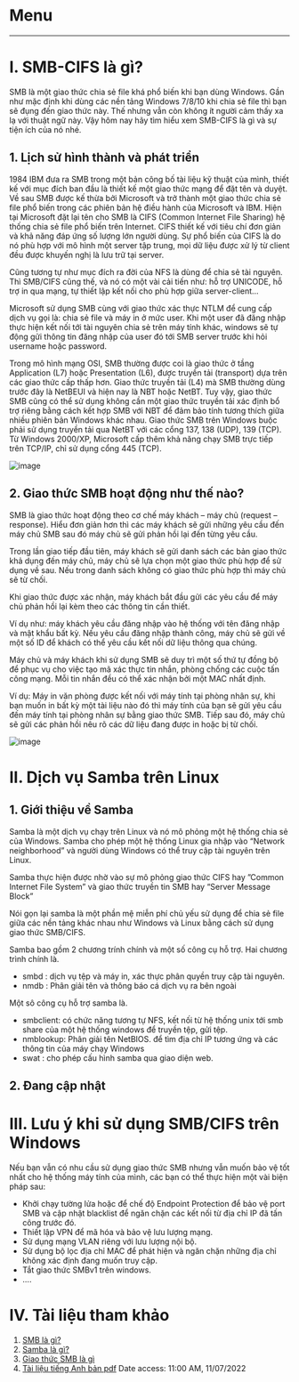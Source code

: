 # Menu 
___
# <a name="I" >I. SMB-CIFS là gì?</a>
SMB là một giao thức chia sẻ file khá phổ biến khi bạn dùng Windows. Gần như mặc định khi dùng các nền tảng Windows 7/8/10 khi chia sẻ file thì bạn sẽ đụng đến giao thức này. Thế nhưng vẫn còn không ít người cảm thấy xa lạ với thuật ngữ này. Vậy hôm nay hãy tìm hiểu xem SMB-CIFS là gì và sự tiện ích của nó nhé.
## <a name="I.1" >1. Lịch sử hình thành và phát triển</a>
1984 IBM đưa ra SMB trong một bản công bố tài liệu kỹ thuật của mình, thiết kế với mục đích ban đầu là thiết kế một giao thức mạng để đặt tên và duyệt. Về sau SMB được kế thừa bởi Microsoft và trở thành một giao thức chia sẻ file phổ biến trong các phiên bản hệ điều hành của Microsoft và IBM. Hiện tại Microsoft đặt lại tên cho SMB là CIFS (Common Internet File Sharing) hệ thống chia sẻ file phổ biến trên Internet. CIFS thiết kế với tiêu chí đơn giản và khả năng đáp ứng số lượng lớn người dùng. Sự phổ biến của CIFS là do nó phù hợp với mô hình một server tập trung, mọi dữ liệu được xử lý từ client đều được khuyến nghị là lưu trữ tại server.

Cũng tương tự như mục đích ra đời của NFS là dùng để chia sẻ tài nguyên. Thì SMB/CIFS cũng thế, và nó có một vài cải tiến như: hỗ trợ UNICODE, hỗ trợ in qua mạng, tự thiết lập kết nối cho phù hợp giữa server-client...

Microsoft sử dụng SMB cùng với giao thức xác thực NTLM để cung cấp dịch vụ gọi là: chia sẻ file và máy in ở mức user. Khi một user đã đăng nhập thực hiện kết nối tới tài nguyên chia sẻ trên máy tính khác, windows sẽ tự động gửi thông tin đăng nhập của user đó tới SMB server trước khi hỏi username hoặc password.

Trong mô hình mạng OSI, SMB thường được coi là giao thức ở tầng Application (L7) hoặc Presentation (L6), được truyền tải (transport) dựa trên các giao thức cấp thấp hơn. Giao thức truyền tải (L4) mà SMB thường dùng trước đây là NetBEUI và hiện nay là NBT hoặc NetBT. Tuy vậy, giao thức SMB cũng có thể sử dụng không cần một giao thức truyền tải xác định bổ trợ riêng bằng cách kết hợp SMB với NBT để đảm bảo tính tương thích giữa nhiều phiên bản Windows khác nhau. Giao thức SMB trên Windows buộc phải sử dụng truyền tải qua NetBT với các cổng 137, 138 (UDP), 139 (TCP). Từ Windows 2000/XP, Microsoft cấp thêm khả năng chạy SMB trực tiếp trên TCP/IP, chỉ sử dụng cổng 445 (TCP).

![image](https://user-images.githubusercontent.com/79830542/178186439-d23be3f3-d378-44c0-8766-7eeee9ed45f7.png)

## <a name="I.2" >2. Giao thức SMB hoạt động như thế nào?</a>
SMB là giao thức hoạt động theo cơ chế máy khách – máy chủ (request – response). Hiểu đơn giản hơn thì các máy khách sẽ gửi những yêu cầu đến máy chủ SMB sau đó máy chủ sẽ gửi phản hồi lại đến từng yêu cầu.

Trong lần giao tiếp đầu tiên, máy khách sẽ gửi danh sách các bản giao thức khả dụng đến máy chủ, máy chủ sẽ lựa chọn một giao thức phù hợp để sử dụng về sau. Nếu trong danh sách không có giao thức phù hợp thì máy chủ sẽ từ chối.

Khi giao thức được xác nhận, máy khách bắt đầu gửi các yêu cầu để máy chủ phản hồi lại kèm theo các thông tin cần thiết.

Ví dụ như: máy khách yêu cầu đăng nhập vào hệ thống với tên đăng nhập và mật khẩu bất kỳ. Nếu yêu cầu đăng nhập thành công, máy chủ sẽ gửi về một số ID để khách có thể yêu cầu kết nối dữ liệu thông qua chúng.

Máy chủ và máy khách khi sử dụng SMB sẽ duy trì một số thứ tự đồng bộ để phục vụ cho việc tạo mã xác thực tin nhắn, phòng chống các cuộc tấn công mạng. Mỗi tin nhắn đều có thể xác nhận bởi một MAC nhất định.

Ví dụ: Máy in văn phòng được kết nối với máy tính tại phòng nhân sự, khi bạn muốn in bất kỳ một tài liệu nào đó thì máy tính của bạn sẽ gửi yêu cầu đến máy tính tại phòng nhân sự bằng giao thức SMB. Tiếp sau đó, máy chủ sẽ gửi các phản hồi nêu rõ các dữ liệu đang được in hoặc bị từ chối.

![image](https://user-images.githubusercontent.com/79830542/178186774-b94efefa-4524-46c5-acf9-d87dd86a5726.png)

# <a name="II" >II. Dịch vụ Samba trên Linux</a>
## <a name="II.1" >1. Giới thiệu về Samba</a>
Samba là một dịch vụ chạy trên Linux và nó mô phỏng một hệ thống chia sẻ của Windows. Samba cho phép một hệ thống Linux gia nhập vào “Network neighborhood” và người dùng Windows có thể truy cập tài nguyên trên Linux.

Samba thực hiện được nhờ vào sự mô phỏng giao thức CIFS hay ”Common Internet File System” và giao thức truyền tin SMB hay “Server Message Block”

Nói gọn lại samba là một phần mệ miễn phí chủ yếu sử dụng để chia sẻ file giữa các nền tảng khác nhau như Windows và Linux bằng cách sử dụng giao thức SMB/CIFS.

Samba bao gồm 2 chương trính chính và một số công cụ hỗ trợ. Hai chương trình chính là.

 - smbd : dịch vụ tệp và máy in, xác thực phân quyền truy cập tài nguyên.
 - nmdb : Phân giải tên và thông báo cá dịch vụ ra bên ngoài


Một sô công cụ hỗ trợ samba là.

 - smbclient: có chức năng tương tự NFS, kết nối từ hệ thống unix tới smb share của một hệ thống windows để truyền tệp, gửi tệp.
 - nmblookup: Phân giải tên NetBIOS. để tìm địa chỉ IP tương ứng và các thông tin của máy chạy Windows
 - swat : cho phép cấu hình samba qua giao diện web.

## <a name="II.2" >2. Đang cập nhật</a>

# <a name="III" >III. Lưu ý khi sử dụng SMB/CIFS trên Windows</a>
Nếu bạn vẫn có nhu cầu sử dụng giao thức SMB nhưng vẫn muốn bảo vệ tốt nhất cho hệ thống máy tính của mình, các bạn có thể thực hiện một vài biện pháp sau:

 - Khởi chạy tường lửa hoặc để chế độ Endpoint Protection để bảo vệ port SMB và cập nhật blacklist để ngăn chặn các kết nối từ địa chỉ IP đã tấn công trước đó.
 - Thiết lập VPN để mã hóa và bảo vệ lưu lượng mạng.
 - Sử dụng mạng VLAN riêng với lưu lượng nội bộ.
 - Sử dụng bộ lọc địa chỉ MAC để phát hiện và ngăn chặn những địa chỉ không xác định đang muốn truy cập.
 - Tắt giao thức SMBv1 trên windows.
 - ....

# <a name="IV" >IV. Tài liệu tham khảo</a>
1. [SMB là gì?](https://webdoctor.vn/smb-la-gi-su-tien-ich-cua-smb-lieu-co-phai-la-con-dao-hai-luoi/) 
2. [Samba là gì?](https://news.cloud365.vn/samba-server/)
3. [Giao thức SMB là gì](https://thuannhat.com.vn/giao-thuc-smb-la-gi-cach-ngan-cha%CC%A3n-tan-cong/)
4. [Tài liệu tiếng Anh bản pdf](http://media.server276.com/codefx/CIFS_Explained.pdf)
Date access: 11:00 AM, 11/07/2022
